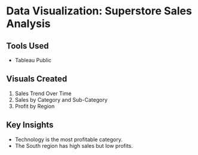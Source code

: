 # Data Visualization: Superstore Sales Analysis

## Tools Used
- Tableau Public

## Visuals Created
1. Sales Trend Over Time
2. Sales by Category and Sub-Category
3. Profit by Region


## Key Insights
- Technology is the most profitable category.
- The South region has high sales but low profits.
